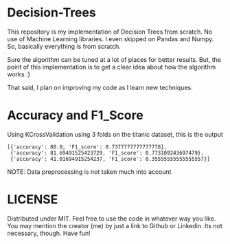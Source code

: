 # Decision-Trees

This repository is my implementation of Decision Trees from scratch. 
No use of Machine Learning libraries. I even skipped on Pandas and Numpy.
So, basically everything is from scratch.

Sure the algorithm can be tuned at a lot of places for better results.
But, the point of this implementation is to get a clear idea about how the algorithm works :)

That said, I plan on improving my code as I learn new techniques.

# Accuracy and F1_Score

Using KCrossValidation using 3 folds on the titanic dataset, this is the output

```
[{'accuracy': 80.0, 'F1_score': 0.7377777777777778}, 
 {'accuracy': 81.69491525423729, 'F1_score': 0.773109243697479}, 
 {'accuracy': 41.01694915254237, 'F1_score': 0.35555555555555557}]
```

NOTE: Data preprocessing is not taken much into account

# LICENSE 

Distributed under MIT. Feel free to use the code in whatever way you like.
You may mention the creator (me) by just a link to Github or Linkedin.
Its not necessary, though.
Have fun!
